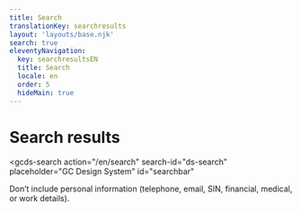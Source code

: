 ```yaml
---
title: Search
translationKey: searchresults
layout: 'layouts/base.njk'
search: true
eleventyNavigation:
  key: searchresultsEN
  title: Search
  locale: en
  order: 5
  hideMain: true
---
```


# Search results

<gcds-search
  action="/en/search"
  search-id="ds-search"
  placeholder="GC Design System"
  id="searchbar"
>
</gcds-search>

<gcds-text size="caption">
  Don’t include personal information (telephone, email, SIN, financial, medical, or work details).
</gcds-text>

<div id="results-count"></div>

<div id="results"></div>
<div id="pagination"></div>
